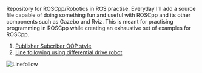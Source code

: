 Repository for ROSCpp/Robotics in ROS practise. Everyday I'll add a source file capable of doing something fun and useful with ROSCpp and its other components such as Gazebo and Rviz. This is meant for practising programming in ROSCpp while creating an exhaustive set of examples for ROSCpp. 

1. [Publisher Subcriber OOP style](https://github.com/karanchawla/ROSPractise/tree/master/src/PubSubNodes)
2. [Line following using differential drive robot](https://github.com/karanchawla/ROSPractise/tree/master/src/callisto_linefollower)

![Linefollow](https://github.com/karanchawla/ROSPractise/blob/master/src/callisto_linefollower/images/linefollow.jpg)

